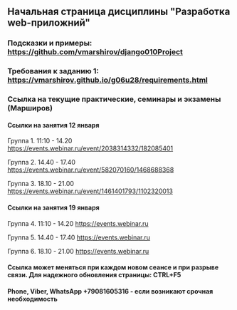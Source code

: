 ## Начальная страница дисциплины "Разработка web-приложний"


### Подсказки и примеры: https://github.com/vmarshirov/django010Project

### Требования к заданию 1: https://vmarshirov.github.io/g06u28/requirements.html

### Ссылка на текущие практические, семинары и экзамены (Марширов)

#### Cсылки на занятия 12 января

Группа 1. 11:10 - 14.20 https://events.webinar.ru/event/2038314332/182085401

Группа 2. 14.40 - 17.40 https://events.webinar.ru/event/582070160/1468688368

Группа 3. 18.10 - 21.00 https://events.webinar.ru/event/1461401793/1102320013

#### Cсылки на занятия 19 января

Группа 4. 11:10 - 14.20 https://events.webinar.ru

Группа 5. 14.40 - 17.40 https://events.webinar.ru

Группа 6. 18.10 - 21.00 https://events.webinar.ru



#### Ссылка может меняться при каждом новом сеансе и при разрыве связи. Для надежного обновления страницы: CTRL+F5

#### Phone, Viber, WhatsApp +79081605316  - если возникают срочная  необходимость

